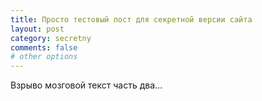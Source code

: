 ```yaml
---
title: Просто тестовый пост для секретной версии сайта
layout: post
category: secretny
comments: false
# other options
---
```


Взрыво мозговой текст часть два...